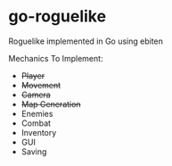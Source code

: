 # go-roguelike

Roguelike implemented in Go using ebiten

Mechanics To Implement:
 - <s>Player</s> 
 - <s>Movement</s>
 - <s>Camera</s>
 - <s>Map Generation</s>
 - Enemies
 - Combat
 - Inventory
 - GUI
 - Saving

